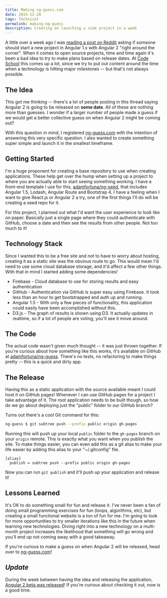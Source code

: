 ```yaml
---
title: Making ng-guess.com
date: 2015-12-28
tags: Technical
permalink: making-ng-guess
description: Creating an launching a side project in a week
---
```


A little over a week ago I was [reading a post on Reddit](https://www.reddit.com/r/angularjs/comments/3vv2x8/should_i_start_a_new_project_in_angular_1/) asking if someone should start a new project in Angular 1.x with Angular 2 "right around the corner". When it comes to open source projects, time and time again it's been a bad idea to try to make plans based on release dates. At [Code School](https://www.codeschool.com) this comes up a lot, since we try to put out content around the time when a technology is hitting major milestones -- but that's not always possible.

## The Idea

This got me thinking -- there's a lot of people posting in this thread saying Angular 2 is going to be released on __some date__. All of these are nothing more than guesses. I wonder if a larger number of people made a guess if we would get a better collective guess on when Angular 2 might be coming out?

With this question in mind, I registered [ng-guess.com](http://ng-guess.com) with the intention of answering this very specific question. I also wanted to create something super simple and launch it in the smallest timeframe.

## Getting Started

I'm a huge proponent for creating a base repository to use when creating applications. These help get over the hump when setting up a project to where you are actually able to start seeing something working. I have a front-end template I use for this, [adamfortuna/ng-seed](https://github.com/adamfortuna/angular-seed), that includes Angular 1.5, Lodash, Angular Route and Bootstrap 4. I have a feeling when I want to give React.js or Angular 2 a try, one of the first things I'll do will be creating a seed repo for it.

For this project, I planned out what I'd want the user experience to look like on paper. Basically just a single page where they could authenticate with GitHub, choose a date and then see the results from other people. Not too much to it!

## Technology Stack

Since I wanted this to be a free site and not to have to worry about hosting, creating it as a static site was the obvious route to go. This would mean I'd need to use some cloud database storage, and it'd affect a few other things. With that in mind I started adding some dependencies!

* Firebase - Cloud database to use for storing results and easy authentication
* GitHub - Authentication via GitHub is super easy using Firebase. It took less than an hour to get bootstrapped and auth up and running.
* Angular 1.5 - With only a few pieces of functionality, this application could easily have been accomplished without this.
* D3.js - The graph of results is shown using D3. It actually updates in realtime, so if a lot of people are voting, you'll see it move around.

## The Code

The actual code wasn't given much thought -- it was just thrown together. If you're curious about how something like this works, it's available on GitHub at [adamfortuna/ng-guess](https://github.com/adamfortuna/ng-guess). There's no tests, no refactoring to make things pretty -- this is a quick and dirty app.

## The Release

Having this as a static application with the source available meant I could host it on GitHub pages! Whenever I can use GitHub pages for a project I take advantage of it. The root application needs to be built though, so how do we go about deploying just the "public" folder to our GitHub branch?

Turns out there's a cool Git command for this:

```bash
ng-guess $ git subtree push --prefix public origin gh-pages
```

Running this will push up your local `public` folder to the `gh-pages` branch on your `origin` remote. This is exactly what you want when you publish the site. To make things easier, you can even add this as a git alias to make your life easier by adding this alias to your "~/.gitconfig" file.

```
[alias]
  publish = subtree push --prefix public origin gh-pages
```

Now you can run `git publish` and it'll push up your application and release it!

## Lessons Learned

It's OK to do something small for fun and release it. I've never been a fan of doing small programming exercises for fun (loops, algorithms, etc), but creating a small functional website is a ton of fun for me. I'm going to look for more opportunities to try smaller iterations like this in the future when learning new technologies. Diving right into a new technology on a multi-month project increases the likelihood that something will go wrong and you'll end up not coming away with a good takeaway.

If you're curious to make a guess on when Angular 2 will be released, head over to [ng-guess.com](http://ng-guess.com)!

## _Update_

During the week between having the idea and releasing the application, [Angular 2 beta was released](http://angularjs.blogspot.com/2015/12/angular-2-beta.html)! If you're curious about checking it out, now is a good time.
